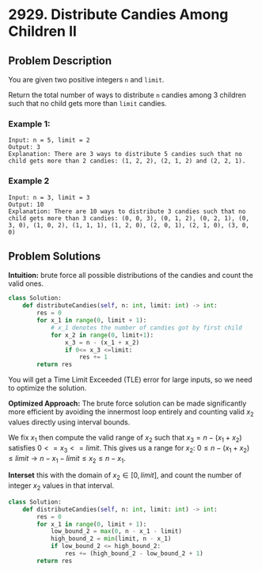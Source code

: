 # 2929. Distribute Candies Among Children II

## Problem Description
You are given two positive integers `n` and `limit`.

Return the total number of ways to distribute `n` candies among 3 children such that no child gets more than `limit` candies.

### Example 1:
```
Input: n = 5, limit = 2
Output: 3
Explanation: There are 3 ways to distribute 5 candies such that no child gets more than 2 candies: (1, 2, 2), (2, 1, 2) and (2, 2, 1).
```

### Example 2
```
Input: n = 3, limit = 3
Output: 10
Explanation: There are 10 ways to distribute 3 candies such that no child gets more than 3 candies: (0, 0, 3), (0, 1, 2), (0, 2, 1), (0, 3, 0), (1, 0, 2), (1, 1, 1), (1, 2, 0), (2, 0, 1), (2, 1, 0), (3, 0, 0)
```

## Problem Solutions

**Intuition:** brute force all possible distributions of the candies and count the valid ones.
```python
class Solution:
    def distributeCandies(self, n: int, limit: int) -> int:
        res = 0
        for x_1 in range(0, limit + 1):
            # x_1 denotes the number of candies got by first child
            for x_2 in range(0, limit+1):
                x_3 = n - (x_1 + x_2)
                if 0<= x_3 <=limit:
                    res += 1
        return res
```
You will get a Time Limit Exceeded (TLE) error for large inputs, so we need to optimize the solution.

**Optimized Approach:** The brute force solution can be made significantly more efficient by avoiding the innermost loop entirely and counting valid $x_2$ values directly using interval bounds.

We fix $x_1$ then compute the valid range of $x_2$ such that $x_3 = n - (x_1 + x_2)$ satisfies $0 <= x_3 <= limit$. This gives us a range for $x_2$:
$0 \leq n - (x_1 + x_2) \leq limit \to n - x_1 - limit \leq x_2 \leq n - x_1$.

**Interset** this with the domain of $x_2 \in [0, limit]$, and count the number of integer $x_2$ values in that interval.

```python
class Solution:
    def distributeCandies(self, n: int, limit: int) -> int:
        res = 0
        for x_1 in range(0, limit + 1):
            low_bound_2 = max(0, n - x_1 - limit)
            high_bound_2 = min(limit, n - x_1)
            if low_bound_2 <= high_bound_2:
                res += (high_bound_2 - low_bound_2 + 1)
        return res
```

